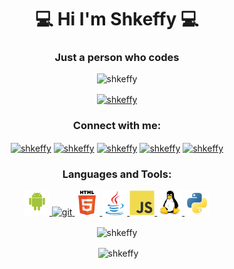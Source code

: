 <h1 align="center">‎‍💻 Hi I'm Shkeffy ‎‍💻</h1>
<h3 align="center">Just a person who codes</h3>
<p align="center"> <img src="https://komarev.com/ghpvc/?username=shkeffy&label=Profile%20views&color=0e75b6&style=flat" alt="shkeffy" /> </p>
<p align="center">
<a href="https://github.com/Shkeffy/ngon" target="blank"><img align="center" src="https://shkeffy.github.io/ngon/favicon.ico" alt="shkeffy" height="60" width="60" /></a>
<h3 align="center">Connect with me:</h3>
<p align="center">
<a href="https://codepen.io/shkeffy" target="blank"><img align="center" src="https://raw.githubusercontent.com/rahuldkjain/github-profile-readme-generator/master/src/images/icons/Social/codepen.svg" alt="shkeffy" height="30" width="40" /></a>
<a href="https://twitter.com/shkeffy" target="blank"><img align="center" src="https://raw.githubusercontent.com/rahuldkjain/github-profile-readme-generator/master/src/images/icons/Social/twitter.svg" alt="shkeffy" height="30" width="40" /></a>
<a href="https://codesandbox.com/shkeffy" target="blank"><img align="center" src="https://raw.githubusercontent.com/rahuldkjain/github-profile-readme-generator/master/src/images/icons/Social/codesandbox.svg" alt="shkeffy" height="30" width="40" /></a>
<a href="https://www.youtube.com/c/shkeffy" target="blank"><img align="center" src="https://raw.githubusercontent.com/rahuldkjain/github-profile-readme-generator/master/src/images/icons/Social/youtube.svg" alt="shkeffy" height="30" width="40" /></a>
<a href="https://www.codechef.com/users/shkeffy" target="blank"><img align="center" src="https://cdn.jsdelivr.net/npm/simple-icons@3.1.0/icons/codechef.svg" alt="shkeffy" height="30" width="40" /></a>
</p>
<h3 align="center">Languages and Tools:</h3>
<p align="center"> <a href="https://developer.android.com" target="_blank" rel="noreferrer"> <img src="https://raw.githubusercontent.com/devicons/devicon/master/icons/android/android-original-wordmark.svg" alt="android" width="40" height="40"/> </a> <a href="https://git-scm.com/" target="_blank" rel="noreferrer"> <img src="https://www.vectorlogo.zone/logos/git-scm/git-scm-icon.svg" alt="git" width="40" height="40"/> </a> <a href="https://www.w3.org/html/" target="_blank" rel="noreferrer"> <img src="https://raw.githubusercontent.com/devicons/devicon/master/icons/html5/html5-original-wordmark.svg" alt="html5" width="40" height="40"/> </a> <a href="https://www.java.com" target="_blank" rel="noreferrer"> <img src="https://raw.githubusercontent.com/devicons/devicon/master/icons/java/java-original.svg" alt="java" width="40" height="40"/> </a> <a href="https://developer.mozilla.org/en-US/docs/Web/JavaScript" target="_blank" rel="noreferrer"> <img src="https://raw.githubusercontent.com/devicons/devicon/master/icons/javascript/javascript-original.svg" alt="javascript" width="40" height="40"/> </a> <a href="https://www.linux.org/" target="_blank" rel="noreferrer"> <img src="https://raw.githubusercontent.com/devicons/devicon/master/icons/linux/linux-original.svg" alt="linux" width="40" height="40"/> </a> <a href="https://www.python.org" target="_blank" rel="noreferrer"> <img src="https://raw.githubusercontent.com/devicons/devicon/master/icons/python/python-original.svg" alt="python" width="40" height="40"/> </a> </p>
<p align="center">
<a><img align="center" src="https://github-readme-stats.vercel.app/api/top-langs?username=shkeffy&show_icons=true&locale=en&layout=compact" alt="shkeffy" /></a>
<p align="center">
<a>&nbsp;<img align="center" src="https://github-readme-stats.vercel.app/api?username=shkeffy&show_icons=true&locale=en" alt="shkeffy" /></a>
